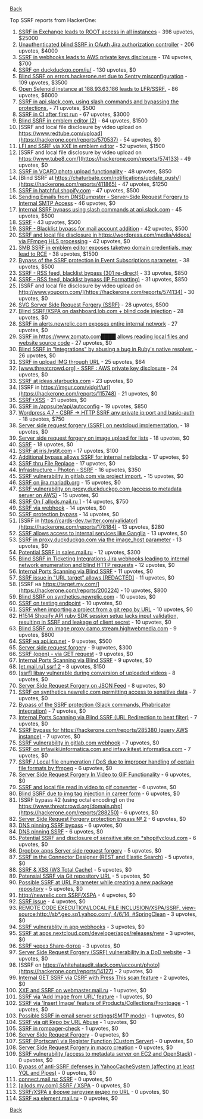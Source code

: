 [Back](../README.md)

Top SSRF reports from HackerOne:

1. [SSRF in Exchange leads to ROOT access in all instances](https://hackerone.com/reports/341876) - 398 upvotes, $25000
2. [Unauthenticated blind SSRF in OAuth Jira authorization controller](https://hackerone.com/reports/398799) - 206 upvotes, $4000
3. [SSRF in webhooks leads to AWS private keys disclosure](https://hackerone.com/reports/508459) - 174 upvotes, $700
4. [SSRF on duckduckgo.com/iu/](https://hackerone.com/reports/398641) - 130 upvotes, $0
5. [Blind SSRF on errors.hackerone.net due to Sentry misconfiguration](https://hackerone.com/reports/374737) - 109 upvotes, $3500
6. [Open Selenoid instance at 188.93.63.186 leads to LFR/SSRF.](https://hackerone.com/reports/512973) - 86 upvotes, $6000
7. [SSRF in api.slack.com, using slash commands and bypassing the protections.](https://hackerone.com/reports/381129) - 71 upvotes, $500
8. [SSRF in CI after first run](https://hackerone.com/reports/369451) - 67 upvotes, $3000
9. [Blind SSRF in emblem editor (2)](https://hackerone.com/reports/265050) - 64 upvotes, $1500
10. [SSRF and local file disclosure by video upload on https://www.redtube.com/upload](https://hackerone.com/reports/570537) - 54 upvotes, $0
11. [LFI and SSRF via XXE in emblem editor](https://hackerone.com/reports/347139) - 52 upvotes, $1500
12. [SSRF and local file disclosure by video upload on https://www.tube8.com/](https://hackerone.com/reports/574133) - 49 upvotes, $0
13. [SSRF in VCARD photo upload functionality](https://hackerone.com/reports/296045) - 48 upvotes, $850
14. [Blind SSRF at https://chaturbate.com/notifications/update_push/](https://hackerone.com/reports/411865) - 47 upvotes, $1250
15. [SSRF in hatchful.shopify.com](https://hackerone.com/reports/409701) - 47 upvotes, $500
16. [Sending Emails from DNSDumpster - Server-Side Request Forgery to Internal SMTP Access](https://hackerone.com/reports/392859) - 46 upvotes, $0
17. [Internal SSRF bypass using slash commands at api.slack.com](https://hackerone.com/reports/356765) - 45 upvotes, $500
18. [SSRF](https://hackerone.com/reports/522203) - 43 upvotes, $500
19. [SSRF - Blacklist bypass for mail account addition](https://hackerone.com/reports/303378) - 42 upvotes, $500
20. [SSRF and local file disclosure in https://wordpress.com/media/videos/ via FFmpeg HLS processing](https://hackerone.com/reports/237381) - 42 upvotes, $0
21. [SMB SSRF in emblem editor exposes taketwo domain credentials, may lead to RCE](https://hackerone.com/reports/288353) - 38 upvotes, $1500
22. [Bypass of the SSRF protection in Event Subscriptions parameter.](https://hackerone.com/reports/386292) - 38 upvotes, $500
23. [SSRF - RSS feed, blacklist bypass (301 re-direct)](https://hackerone.com/reports/299135) - 33 upvotes, $850
24. [SSRF - RSS feed, blacklist bypass (IP Formatting)](https://hackerone.com/reports/299130) - 31 upvotes, $850
25. [SSRF and local file disclosure by video upload on http://www.youporn.com/](https://hackerone.com/reports/574134) - 30 upvotes, $0
26. [SVG Server Side Request Forgery (SSRF)](https://hackerone.com/reports/223203) - 28 upvotes, $500
27. [Blind SSRF/XSPA on dashboard.lob.com + blind code injection](https://hackerone.com/reports/517461) - 28 upvotes, $0
28. [SSRF in alerts.newrelic.com exposes entire internal network](https://hackerone.com/reports/198690) - 27 upvotes, $0
29. [SSRF in https://www.zomato.com████ allows reading local files and website source code](https://hackerone.com/reports/271224) - 27 upvotes, $0
30. [Blind SSRF in "Integrations" by abusing a bug in Ruby's native resolver.](https://hackerone.com/reports/287245) - 26 upvotes, $0
31. [SSRF in upload IMG through URL](https://hackerone.com/reports/228377) - 25 upvotes, $64
32. [[www.threatcrowd.org] - SSRF : AWS private key disclosure](https://hackerone.com/reports/285380) - 24 upvotes, $0
33. [SSRF at ideas.starbucks.com](https://hackerone.com/reports/500468) - 23 upvotes, $0
34. [SSRF in https://imgur.com/vidgif/url](https://hackerone.com/reports/115748) - 21 upvotes, $0
35. [SSRF+XSS](https://hackerone.com/reports/326043) - 21 upvotes, $0
36. [SSRF in /appsuite/api/autoconfig](https://hackerone.com/reports/293847) - 19 upvotes, $850
37. [Wordpress 4.7 - CSRF -> HTTP SSRF any private ip:port and basic-auth](https://hackerone.com/reports/187520) - 18 upvotes, $750
38. [Server side request forgery (SSRF) on nextcloud implementation.](https://hackerone.com/reports/145524) - 18 upvotes, $0
39. [Server side request forgery on image upload for lists](https://hackerone.com/reports/158016) - 18 upvotes, $0
40. [SSRF](https://hackerone.com/reports/253558) - 18 upvotes, $0
41. [SSRF at iris.lystit.com](https://hackerone.com/reports/206894) - 17 upvotes, $100
42. [Additional bypass allows SSRF for internal netblocks](https://hackerone.com/reports/288950) - 17 upvotes, $0
43. [SSRF thru File Replace](https://hackerone.com/reports/243865) - 17 upvotes, $0
44. [Infrastructure - Photon - SSRF](https://hackerone.com/reports/204513) - 16 upvotes, $350
45. [SSRF vulnerability in gitlab.com via project import.](https://hackerone.com/reports/215105) - 15 upvotes, $0
46. [SSRF on jira.mariadb.org](https://hackerone.com/reports/397402) - 15 upvotes, $0
47. [SSRF vulnerability on proxy.duckduckgo.com (access to metadata server on AWS)](https://hackerone.com/reports/395521) - 15 upvotes, $0
48. [SSRF On [ allods.mail.ru ]](https://hackerone.com/reports/602498) - 14 upvotes, $750
49. [SSRF via webhook](https://hackerone.com/reports/243277) - 14 upvotes, $0
50. [SSRF protection bypass](https://hackerone.com/reports/287762) - 14 upvotes, $0
51. [SSRF in https://cards-dev.twitter.com/validator](https://hackerone.com/reports/178184) - 13 upvotes, $280
52. [SSRF allows access to internal services like Ganglia](https://hackerone.com/reports/151086) - 13 upvotes, $0
53. [SSRF in proxy.duckduckgo.com via the image_host parameter](https://hackerone.com/reports/358119) - 13 upvotes, $0
54. [Potential SSRF in sales.mail.ru](https://hackerone.com/reports/97395) - 12 upvotes, $300
55. [Blind SSRF in Ticketing Integrations Jira webhooks leading to internal network enumeration and blind HTTP requests](https://hackerone.com/reports/344032) - 12 upvotes, $0
56. [Internal Ports Scanning via Blind SSRF](https://hackerone.com/reports/263169) - 11 upvotes, $0
57. [SSRF issue in "URL target" allows [REDACTED]](https://hackerone.com/reports/58897) - 11 upvotes, $0
58. [SSRF на https://target.my.com/](https://hackerone.com/reports/200224) - 10 upvotes, $800
59. [Blind SSRF on synthetics.newrelic.com](https://hackerone.com/reports/141304) - 10 upvotes, $0
60. [SSRF on testing endpoint](https://hackerone.com/reports/128685) - 10 upvotes, $0
61. [SSRF when importing a project from a git repo by URL](https://hackerone.com/reports/135937) - 10 upvotes, $0
62. [H1514 Shopify API ruby SDK session setup lacks input validation, resulting in SSRF and leakage of client secret](https://hackerone.com/reports/423437) - 10 upvotes, $0
63. [Blind SSRF on image proxy camo.stream.highwebmedia.com](https://hackerone.com/reports/385178) - 9 upvotes, $800
64. [SSRF на api.icq.net](https://hackerone.com/reports/432277) - 9 upvotes, $500
65. [Server side request forgery](https://hackerone.com/reports/427227) - 9 upvotes, $300
66. [SSRF (open) - via GET request](https://hackerone.com/reports/180527) - 9 upvotes, $0
67. [Internal Ports Scanning via Blind SSRF](https://hackerone.com/reports/281950) - 9 upvotes, $0
68. [[et.mail.ru] ssrf 2](https://hackerone.com/reports/258237) - 8 upvotes, $150
69. [[ssrf] libav vulnerable during conversion of uploaded videos](https://hackerone.com/reports/111269) - 8 upvotes, $0
70. [Server Side Request Forgery on JSON Feed](https://hackerone.com/reports/280511) - 8 upvotes, $0
71. [SSRF on synthetics.newrelic.com permitting access to sensitive data](https://hackerone.com/reports/141682) - 7 upvotes, $0
72. [Bypass of the SSRF protection (Slack commands, Phabricator integration)](https://hackerone.com/reports/61312) - 7 upvotes, $0
73. [Internal Ports Scanning via Blind SSRF (URL Redirection to beat filter)](https://hackerone.com/reports/287496) - 7 upvotes, $0
74. [SSRF bypass for https://hackerone.com/reports/285380 (query AWS instance)](https://hackerone.com/reports/288183) - 7 upvotes, $0
75. [SSRF vulnerability in gitlab.com webhook](https://hackerone.com/reports/301924) - 7 upvotes, $0
76. [SSRF on infawiki.informatica.com and infawikitest.informatica.com](https://hackerone.com/reports/327480) - 7 upvotes, $0
77. [SSRF / Local file enumeration / DoS due to improper handling of certain file formats by ffmpeg](https://hackerone.com/reports/115978) - 6 upvotes, $0
78. [Server Side Request Forgery In Video to GIF Functionality](https://hackerone.com/reports/91816) - 6 upvotes, $0
79. [SSRF and local file read in video to gif converter](https://hackerone.com/reports/115857) - 6 upvotes, $0
80. [Blind SSRF due to img tag injection in career form](https://hackerone.com/reports/236301) - 6 upvotes, $0
81. [SSRF bypass #2 (using octal encoding) on the https://www.threatcrowd.org/domain.php](https://hackerone.com/reports/288250) - 6 upvotes, $0
82. [Server Side Request Forgery protection bypass № 2](https://hackerone.com/reports/288537) - 6 upvotes, $0
83. [DNS pinning SSRF bypass](https://hackerone.com/reports/288193) - 6 upvotes, $0
84. [DNS pinning SSRF](https://hackerone.com/reports/289187) - 6 upvotes, $0
85. [Potential SSRF and disclosure of sensitive site on *shopifycloud.com](https://hackerone.com/reports/382612) - 6 upvotes, $0
86. [Dropbox apps Server side request forgery](https://hackerone.com/reports/137229) - 5 upvotes, $0
87. [SSRF in the Connector Designer (REST and Elastic Search)](https://hackerone.com/reports/112156) - 5 upvotes, $0
88. [SSRF & XSS (W3 Total Cache)](https://hackerone.com/reports/138721) - 5 upvotes, $0
89. [Potensial SSRF via Git repository URL](https://hackerone.com/reports/359288) - 5 upvotes, $0
90. [Possible SSRF at URL Parameter while creating a new package repository](https://hackerone.com/reports/151680) - 5 upvotes, $0
91. [http://newrelic.com SSRF/XSPA](https://hackerone.com/reports/146875) - 4 upvotes, $0
92. [SSRF issue](https://hackerone.com/reports/120219) - 4 upvotes, $0
93. [REMOTE CODE EXECUTION/LOCAL FILE INCLUSION/XSPA/SSRF, view-source:http://sb*.geo.sp1.yahoo.com/, 4/6/14, #SpringClean](https://hackerone.com/reports/6674) - 3 upvotes, $0
94. [SSRF vulnerablity in app webhooks](https://hackerone.com/reports/56828) - 3 upvotes, $0
95. [SSRF at apps.nextcloud.com/developer/apps/releases/new](https://hackerone.com/reports/213358) - 3 upvotes, $0
96. [SSRF через Share-ботов](https://hackerone.com/reports/197365) - 3 upvotes, $0
97. [Server Side Request Forgery (SSRF) vulnerability in a DoD website](https://hackerone.com/reports/189648) - 3 upvotes, $0
98. [SSRF on https://whitehataudit.slack.com/account/photo](https://hackerone.com/reports/14127) - 2 upvotes, $0
99. [Internal GET SSRF via CSRF with Press This scan feature](https://hackerone.com/reports/110801) - 2 upvotes, $0
100. [XXE and SSRF on webmaster.mail.ru](https://hackerone.com/reports/12583) - 1 upvotes, $0
101. [SSRF via 'Add Image from URL' feature](https://hackerone.com/reports/67377) - 1 upvotes, $0
102. [SSRF via 'Insert Image' feature of Products/Collections/Frontpage](https://hackerone.com/reports/67389) - 1 upvotes, $0
103. [Possible SSRF in email server settings(SMTP mode)](https://hackerone.com/reports/222667) - 1 upvotes, $0
104. [SSRF via git Repo by URL Abuse](https://hackerone.com/reports/191216) - 1 upvotes, $0
105. [SSRF in rompager-check](https://hackerone.com/reports/374818) - 1 upvotes, $0
106. [Server Side Request Forgery](https://hackerone.com/reports/4461) - 0 upvotes, $0
107. [SSRF (Portscan) via Register Function (Custom Server)](https://hackerone.com/reports/16571) - 0 upvotes, $0
108. [Server Side Request Forgery in macro creation](https://hackerone.com/reports/50537) - 0 upvotes, $0
109. [SSRF vulnerability (access to metadata server on EC2 and OpenStack)](https://hackerone.com/reports/53088) - 0 upvotes, $0
110. [Bypass of anti-SSRF defenses in YahooCacheSystem (affecting at least YQL and Pipes)](https://hackerone.com/reports/1066) - 0 upvotes, $0
111. [connect.mail.ru: SSRF](https://hackerone.com/reports/14033) - 0 upvotes, $0
112. [[allods.my.com] SSRF / XSPA](https://hackerone.com/reports/111950) - 0 upvotes, $0
113. [SSRF/XSPA в форме загрузки видео по URL](https://hackerone.com/reports/77817) - 0 upvotes, $0
114. [SSRF на element.mail.ru](https://hackerone.com/reports/117158) - 0 upvotes, $0


[Back](../README.md)